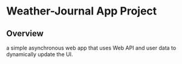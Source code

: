 # Weather-Journal App Project

## Overview

a simple asynchronous web app that uses Web API and user data to dynamically update the UI.
